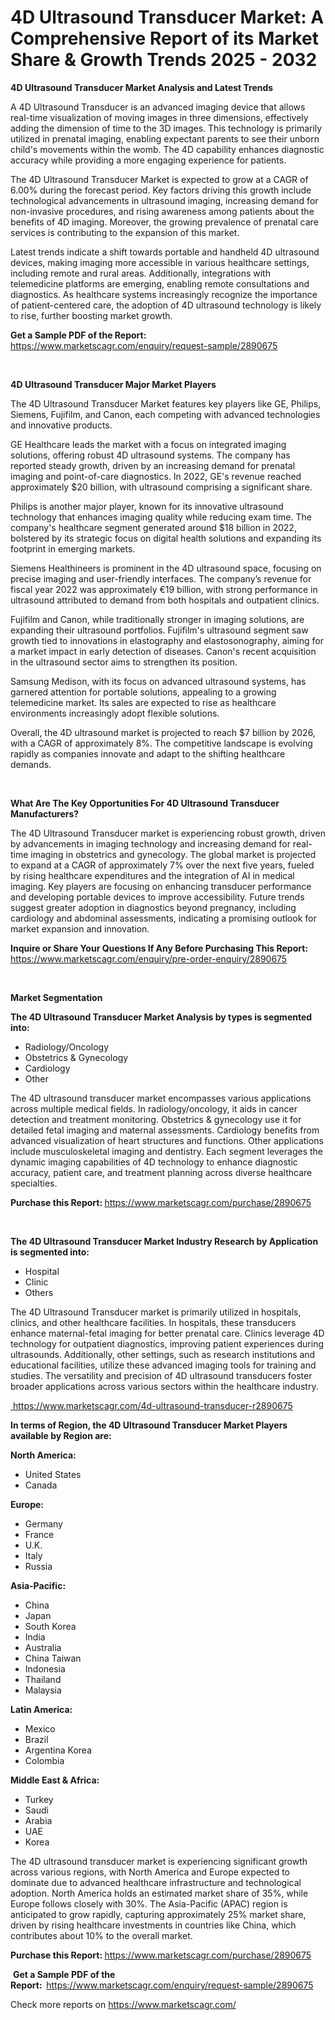 <p><h1>4D Ultrasound Transducer Market: A Comprehensive Report of its Market Share & Growth Trends 2025 - 2032</h1></p><p><strong>4D Ultrasound Transducer Market Analysis and Latest Trends</strong></p>
<p><p>A 4D Ultrasound Transducer is an advanced imaging device that allows real-time visualization of moving images in three dimensions, effectively adding the dimension of time to the 3D images. This technology is primarily utilized in prenatal imaging, enabling expectant parents to see their unborn child's movements within the womb. The 4D capability enhances diagnostic accuracy while providing a more engaging experience for patients.</p><p>The 4D Ultrasound Transducer Market is expected to grow at a CAGR of 6.00% during the forecast period. Key factors driving this growth include technological advancements in ultrasound imaging, increasing demand for non-invasive procedures, and rising awareness among patients about the benefits of 4D imaging. Moreover, the growing prevalence of prenatal care services is contributing to the expansion of this market.</p><p>Latest trends indicate a shift towards portable and handheld 4D ultrasound devices, making imaging more accessible in various healthcare settings, including remote and rural areas. Additionally, integrations with telemedicine platforms are emerging, enabling remote consultations and diagnostics. As healthcare systems increasingly recognize the importance of patient-centered care, the adoption of 4D ultrasound technology is likely to rise, further boosting market growth.</p></p>
<p><strong>Get a Sample PDF of the Report:&nbsp;</strong> <a href="https://www.marketscagr.com/enquiry/request-sample/2890675?utm_campaign=1766&utm_medium=2&utm_source=Github&utm_content=ia&utm_term=14032025&utm_id=4d-ultrasound-transducer">https://www.marketscagr.com/enquiry/request-sample/2890675</a></p>
<p>&nbsp;</p>
<p><strong>4D Ultrasound Transducer Major Market Players</strong></p>
<p><p>The 4D Ultrasound Transducer Market features key players like GE, Philips, Siemens, Fujifilm, and Canon, each competing with advanced technologies and innovative products. </p><p>GE Healthcare leads the market with a focus on integrated imaging solutions, offering robust 4D ultrasound systems. The company has reported steady growth, driven by an increasing demand for prenatal imaging and point-of-care diagnostics. In 2022, GE's revenue reached approximately $20 billion, with ultrasound comprising a significant share.</p><p>Philips is another major player, known for its innovative ultrasound technology that enhances imaging quality while reducing exam time. The company's healthcare segment generated around $18 billion in 2022, bolstered by its strategic focus on digital health solutions and expanding its footprint in emerging markets.</p><p>Siemens Healthineers is prominent in the 4D ultrasound space, focusing on precise imaging and user-friendly interfaces. The company’s revenue for fiscal year 2022 was approximately €19 billion, with strong performance in ultrasound attributed to demand from both hospitals and outpatient clinics.</p><p>Fujifilm and Canon, while traditionally stronger in imaging solutions, are expanding their ultrasound portfolios. Fujifilm's ultrasound segment saw growth tied to innovations in elastography and elastosonography, aiming for a market impact in early detection of diseases. Canon's recent acquisition in the ultrasound sector aims to strengthen its position.</p><p>Samsung Medison, with its focus on advanced ultrasound systems, has garnered attention for portable solutions, appealing to a growing telemedicine market. Its sales are expected to rise as healthcare environments increasingly adopt flexible solutions.</p><p>Overall, the 4D ultrasound market is projected to reach $7 billion by 2026, with a CAGR of approximately 8%. The competitive landscape is evolving rapidly as companies innovate and adapt to the shifting healthcare demands.</p></p>
<p>&nbsp;</p>
<p><strong>What Are The Key Opportunities For 4D Ultrasound Transducer Manufacturers?</strong></p>
<p><p>The 4D Ultrasound Transducer market is experiencing robust growth, driven by advancements in imaging technology and increasing demand for real-time imaging in obstetrics and gynecology. The global market is projected to expand at a CAGR of approximately 7% over the next five years, fueled by rising healthcare expenditures and the integration of AI in medical imaging. Key players are focusing on enhancing transducer performance and developing portable devices to improve accessibility. Future trends suggest greater adoption in diagnostics beyond pregnancy, including cardiology and abdominal assessments, indicating a promising outlook for market expansion and innovation.</p></p>
<p><strong>Inquire or Share Your Questions If Any Before Purchasing This Report:</strong> <a href="https://www.marketscagr.com/enquiry/pre-order-enquiry/2890675?utm_campaign=1766&utm_medium=2&utm_source=Github&utm_content=ia&utm_term=14032025&utm_id=4d-ultrasound-transducer">https://www.marketscagr.com/enquiry/pre-order-enquiry/2890675</a></p>
<p>&nbsp;</p>
<p><strong>Market Segmentation</strong></p>
<p><strong>The 4D Ultrasound Transducer Market Analysis by types is segmented into:</strong></p>
<p><ul><li> Radiology/Oncology</li><li>Obstetrics & Gynecology</li><li>Cardiology</li><li>Other </li></ul></p>
<p><p>The 4D ultrasound transducer market encompasses various applications across multiple medical fields. In radiology/oncology, it aids in cancer detection and treatment monitoring. Obstetrics & gynecology use it for detailed fetal imaging and maternal assessments. Cardiology benefits from advanced visualization of heart structures and functions. Other applications include musculoskeletal imaging and dentistry. Each segment leverages the dynamic imaging capabilities of 4D technology to enhance diagnostic accuracy, patient care, and treatment planning across diverse healthcare specialties.</p></p>
<p><strong>Purchase this Report:&nbsp;</strong><a href="https://www.marketscagr.com/purchase/2890675?utm_campaign=1766&utm_medium=2&utm_source=Github&utm_content=ia&utm_term=14032025&utm_id=4d-ultrasound-transducer">https://www.marketscagr.com/purchase/2890675</a></p>
<p>&nbsp;</p>
<p><strong>The 4D Ultrasound Transducer Market Industry Research by Application is segmented into:</strong></p>
<p><ul><li> Hospital</li><li>Clinic</li><li>Others </li></ul></p>
<p><p>The 4D Ultrasound Transducer market is primarily utilized in hospitals, clinics, and other healthcare facilities. In hospitals, these transducers enhance maternal-fetal imaging for better prenatal care. Clinics leverage 4D technology for outpatient diagnostics, improving patient experiences during ultrasounds. Additionally, other settings, such as research institutions and educational facilities, utilize these advanced imaging tools for training and studies. The versatility and precision of 4D ultrasound transducers foster broader applications across various sectors within the healthcare industry.</p></p>
<p><a href="https://www.marketscagr.com/4d-ultrasound-transducer-r2890675?utm_campaign=1766&utm_medium=2&utm_source=Github&utm_content=ia&utm_term=14032025&utm_id=4d-ultrasound-transducer">&nbsp;https://www.marketscagr.com/4d-ultrasound-transducer-r2890675</a></p>
<p><strong>In terms of Region, the 4D Ultrasound Transducer Market Players available by Region are:</strong></p>
<p>
    <p> <strong> North America: </strong>
        <ul>
            <li>United States</li>
            <li>Canada</li>
        </ul>
        </p> 
    <p> <strong> Europe: </strong>
        <ul>
            <li>Germany</li>
            <li>France</li>
            <li>U.K.</li>
            <li>Italy</li>
            <li>Russia</li>
        </ul>
        </p> 
    <p> <strong> Asia-Pacific: </strong>
        <ul>
            <li>China</li>
            <li>Japan</li>
            <li>South Korea</li>
            <li>India</li>
            <li>Australia</li>
            <li>China Taiwan</li>
            <li>Indonesia</li>
            <li>Thailand</li>
            <li>Malaysia</li>
        </ul>
        </p> 
    <p> <strong> Latin America: </strong>
        <ul>
            <li>Mexico</li>
            <li>Brazil</li>
            <li>Argentina Korea</li>
            <li>Colombia</li>
        </ul>
        </p> 
    <p> <strong> Middle East & Africa: </strong>
        <ul>
            <li>Turkey</li>
            <li>Saudi</li>
            <li>Arabia</li>
            <li>UAE</li>
            <li>Korea</li>
        </ul>
    </p>
    </p>
<p><p>The 4D ultrasound transducer market is experiencing significant growth across various regions, with North America and Europe expected to dominate due to advanced healthcare infrastructure and technological adoption. North America holds an estimated market share of 35%, while Europe follows closely with 30%. The Asia-Pacific (APAC) region is anticipated to grow rapidly, capturing approximately 25% market share, driven by rising healthcare investments in countries like China, which contributes about 10% to the overall market.</p></p>
<p><strong>Purchase this Report: </strong><a href="https://www.marketscagr.com/purchase/2890675?utm_campaign=1766&utm_medium=2&utm_source=Github&utm_content=ia&utm_term=14032025&utm_id=4d-ultrasound-transducer">https://www.marketscagr.com/purchase/2890675</a></p>
<p>&nbsp;<strong>Get a Sample PDF of the Report:&nbsp;&nbsp;</strong><a href="https://www.marketscagr.com/enquiry/request-sample/2890675?utm_campaign=1766&utm_medium=2&utm_source=Github&utm_content=ia&utm_term=14032025&utm_id=4d-ultrasound-transducer">https://www.marketscagr.com/enquiry/request-sample/2890675</a></p>
<p><strong></strong></p>
<p>Check more reports on <a href="https://www.marketscagr.com/?utm_campaign=1766&utm_medium=2&utm_source=Github&utm_content=ia&utm_term=14032025&utm_id=4d-ultrasound-transducer">https://www.marketscagr.com/</a></p>